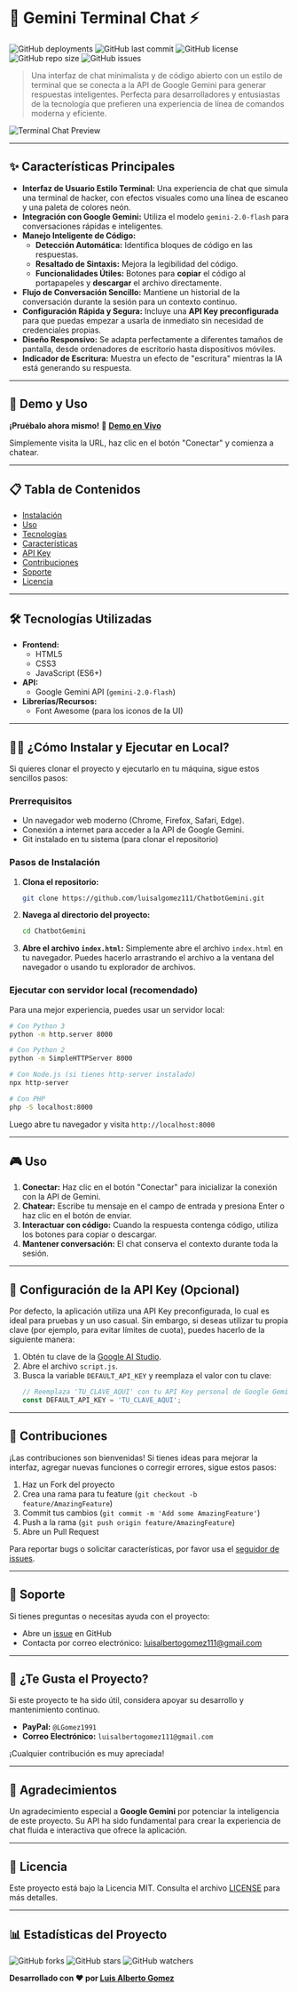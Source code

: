# 🤖 Gemini Terminal Chat ⚡

![GitHub deployments](https://img.shields.io/github/deployments/luisalgomez111/ChatbotGemini/github-pages?style=for-the-badge&label=Deployment)
![GitHub last commit](https://img.shields.io/github/last-commit/luisalgomez111/ChatbotGemini?style=for-the-badge)
![GitHub license](https://img.shields.io/github/license/luisalgomez111/ChatbotGemini?style=for-the-badge)
![GitHub repo size](https://img.shields.io/github/repo-size/luisalgomez111/ChatbotGemini?style=for-the-badge)
![GitHub issues](https://img.shields.io/github/issues/luisalgomez111/ChatbotGemini?style=for-the-badge)

> Una interfaz de chat minimalista y de código abierto con un estilo de terminal que se conecta a la API de Google Gemini para generar respuestas inteligentes. Perfecta para desarrolladores y entusiastas de la tecnología que prefieren una experiencia de línea de comandos moderna y eficiente.

![Terminal Chat Preview](https://via.placeholder.com/1200x600/0a0e14/00ff00?text=Gemini+Terminal+Chat+Preview)

---

## ✨ Características Principales

- **Interfaz de Usuario Estilo Terminal:** Una experiencia de chat que simula una terminal de hacker, con efectos visuales como una línea de escaneo y una paleta de colores neón.
- **Integración con Google Gemini:** Utiliza el modelo `gemini-2.0-flash` para conversaciones rápidas e inteligentes.
- **Manejo Inteligente de Código:**
  - **Detección Automática:** Identifica bloques de código en las respuestas.
  - **Resaltado de Sintaxis:** Mejora la legibilidad del código.
  - **Funcionalidades Útiles:** Botones para **copiar** el código al portapapeles y **descargar** el archivo directamente.
- **Flujo de Conversación Sencillo:** Mantiene un historial de la conversación durante la sesión para un contexto continuo.
- **Configuración Rápida y Segura:** Incluye una **API Key preconfigurada** para que puedas empezar a usarla de inmediato sin necesidad de credenciales propias.
- **Diseño Responsivo:** Se adapta perfectamente a diferentes tamaños de pantalla, desde ordenadores de escritorio hasta dispositivos móviles.
- **Indicador de Escritura:** Muestra un efecto de "escritura" mientras la IA está generando su respuesta.

---

## 🚀 Demo y Uso

**¡Pruébalo ahora mismo!**
🔗 [**Demo en Vivo**](https://luisalgomez111.github.io/ChatbotGemini/)

Simplemente visita la URL, haz clic en el botón "Conectar" y comienza a chatear.

---

## 📋 Tabla de Contenidos

- [Instalación](#-cómo-instalar-y-ejecutar-en-local)
- [Uso](#-uso)
- [Tecnologías](#-tecnologías-utilizadas)
- [Características](#-características-principales)
- [API Key](#-configuración-de-la-api-key-opcional)
- [Contribuciones](#-contribuciones)
- [Soporte](#-soporte)
- [Licencia](#-licencia)

---

## 🛠️ Tecnologías Utilizadas

- **Frontend:**
  - HTML5
  - CSS3
  - JavaScript (ES6+)
- **API:**
  - Google Gemini API (`gemini-2.0-flash`)
- **Librerías/Recursos:**
  - Font Awesome (para los iconos de la UI)

---

## 👩‍💻 ¿Cómo Instalar y Ejecutar en Local?

Si quieres clonar el proyecto y ejecutarlo en tu máquina, sigue estos sencillos pasos:

### Prerrequisitos
- Un navegador web moderno (Chrome, Firefox, Safari, Edge).
- Conexión a internet para acceder a la API de Google Gemini.
- Git instalado en tu sistema (para clonar el repositorio)

### Pasos de Instalación
1. **Clona el repositorio:**
   ```bash
   git clone https://github.com/luisalgomez111/ChatbotGemini.git
   ```

2. **Navega al directorio del proyecto:**
   ```bash
   cd ChatbotGemini
   ```

3. **Abre el archivo `index.html`:**
   Simplemente abre el archivo `index.html` en tu navegador. Puedes hacerlo arrastrando el archivo a la ventana del navegador o usando tu explorador de archivos.

### Ejecutar con servidor local (recomendado)

Para una mejor experiencia, puedes usar un servidor local:

```bash
# Con Python 3
python -m http.server 8000

# Con Python 2
python -m SimpleHTTPServer 8000

# Con Node.js (si tienes http-server instalado)
npx http-server

# Con PHP
php -S localhost:8000
```

Luego abre tu navegador y visita `http://localhost:8000`

---

## 🎮 Uso

1. **Conectar:** Haz clic en el botón "Conectar" para inicializar la conexión con la API de Gemini.
2. **Chatear:** Escribe tu mensaje en el campo de entrada y presiona Enter o haz clic en el botón de enviar.
3. **Interactuar con código:** Cuando la respuesta contenga código, utiliza los botones para copiar o descargar.
4. **Mantener conversación:** El chat conserva el contexto durante toda la sesión.

---

## 🔑 Configuración de la API Key (Opcional)

Por defecto, la aplicación utiliza una API Key preconfigurada, lo cual es ideal para pruebas y un uso casual. Sin embargo, si deseas utilizar tu propia clave (por ejemplo, para evitar límites de cuota), puedes hacerlo de la siguiente manera:

1. Obtén tu clave de la [Google AI Studio](https://aistudio.google.com/app/apikey).
2. Abre el archivo `script.js`.
3. Busca la variable `DEFAULT_API_KEY` y reemplaza el valor con tu clave:
   ```javascript
   // Reemplaza 'TU_CLAVE_AQUI' con tu API Key personal de Google Gemini
   const DEFAULT_API_KEY = 'TU_CLAVE_AQUI'; 
   ```

---

## 🤝 Contribuciones

¡Las contribuciones son bienvenidas! Si tienes ideas para mejorar la interfaz, agregar nuevas funciones o corregir errores, sigue estos pasos:

1. Haz un Fork del proyecto
2. Crea una rama para tu feature (`git checkout -b feature/AmazingFeature`)
3. Commit tus cambios (`git commit -m 'Add some AmazingFeature'`)
4. Push a la rama (`git push origin feature/AmazingFeature`)
5. Abre un Pull Request

Para reportar bugs o solicitar características, por favor usa el [seguidor de issues](https://github.com/luisalgomez111/ChatbotGemini/issues).

---

## 💬 Soporte

Si tienes preguntas o necesitas ayuda con el proyecto:

- Abre un [issue](https://github.com/luisalgomez111/ChatbotGemini/issues) en GitHub
- Contacta por correo electrónico: [luisalbertogomez111@gmail.com](mailto:luisalbertogomez111@gmail.com)

---

## 🙏 ¿Te Gusta el Proyecto?

Si este proyecto te ha sido útil, considera apoyar su desarrollo y mantenimiento continuo.

- **PayPal:** `@LGomez1991`
- **Correo Electrónico:** `luisalbertogomez111@gmail.com`

¡Cualquier contribución es muy apreciada!

---

## 🙌 Agradecimientos

Un agradecimiento especial a **Google Gemini** por potenciar la inteligencia de este proyecto. Su API ha sido fundamental para crear la experiencia de chat fluida e interactiva que ofrece la aplicación.

---

## 📝 Licencia

Este proyecto está bajo la Licencia MIT. Consulta el archivo [LICENSE](LICENSE) para más detalles.

---

## 📊 Estadísticas del Proyecto

![GitHub forks](https://img.shields.io/github/forks/luisalgomez111/ChatbotGemini?style=social)
![GitHub stars](https://img.shields.io/github/stars/luisalgomez111/ChatbotGemini?style=social)
![GitHub watchers](https://img.shields.io/github/watchers/luisalgomez111/ChatbotGemini?style=social)

**Desarrollado con ❤️ por [Luis Alberto Gomez](https://github.com/luisalgomez111)**
